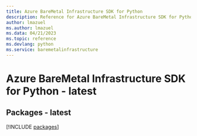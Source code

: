 ```yaml
---
title: Azure BareMetal Infrastructure SDK for Python
description: Reference for Azure BareMetal Infrastructure SDK for Python
author: lmazuel
ms.author: lmazuel
ms.data: 04/21/2023
ms.topic: reference
ms.devlang: python
ms.service: baremetalinfrastructure
---
```

# Azure BareMetal Infrastructure SDK for Python - latest
## Packages - latest
[!INCLUDE [packages](baremetal-infrastructure-index.md)]